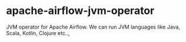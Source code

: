 # apache-airflow-jvm-operator
JVM operator for Apache Airflow. We can run JVM languages like Java, Scala, Kotlin, Clojure etc..,
